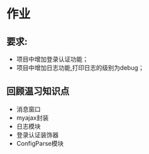 # 作业 

## 要求:

- 项目中增加登录认证功能；
- 项目中增加日志功能,打印日志的级别为debug；


## 回顾温习知识点

- 消息窗口
- myajax封装
- 日志模块
- 登录认证装饰器
- ConfigParse模块


